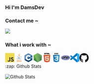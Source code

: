 ### Hi I'm DamsDev

### Contact me ~

[![](https://discord.c99.nl/widget/theme-1/769939285792653325.png)](https://discord.com/users/769939285792653325)

### What i work with ~
<img align="left" alt="JavaScript" width="30px" src="https://raw.githubusercontent.com/github/explore/master/topics/javascript/javascript.png" />
<img align="left" alt="Java" width="30px" src="https://raw.githubusercontent.com/github/explore/main/topics/java/java.png" />
<img align="left" alt="C++" width="30px" src="https://raw.githubusercontent.com/github/explore/main/topics/cpp/cpp.png" />
<img align="left" alt="Node.js" width="30px" src="https://raw.githubusercontent.com/github/explore/master/topics/nodejs/nodejs.png" />
<img align="left" alt="HTML5" width="30px" src="https://raw.githubusercontent.com/github/explore/master/topics/html/html.png" />
<img align="left" alt="CSS3" width="30px" src="https://raw.githubusercontent.com/github/explore/master/topics/css/css.png" />
<img align="left" alt="PHP" width="30px" src="https://raw.githubusercontent.com/github/explore/main/topics/php/php.png" />
<img align="left" alt="Visual Studio Code" width="30px" src="https://raw.githubusercontent.com/github/explore/master/topics/visual-studio-code/visual-studio-code.png" />
<img align="left" alt="GitHub" width="30px" src="https://raw.githubusercontent.com/github/explore/master/topics/github/github.png" />

<br>
<br>
  <summary>:zap: Github Stats</summary>
  <br>
  <img align="left" alt="Github Stats" src="https://github-readme-stats.vercel.app/api?username=DamsDev1&show_icons=true&theme=dark&count_private=true&include_all_commits=true&hide_rank=true&hide_title=true"/>
  <br>
  <br>
  <!---<img align="left" alt="Most Used Languages" src="https://github-readme-stats.vercel.app/api/top-langs/?username=DamsDev1&layout=compact&theme=dark&count_private=true&hide=css,html"/> --->
  <br>
  <!---<img align="left" alt="Wakatime stats" src="https://github-readme-stats.vercel.app/api/wakatime?username=damsdev"/>  --->
  <br>
